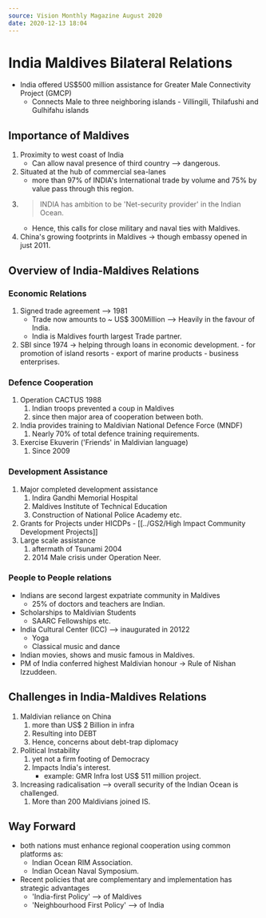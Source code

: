 ```yaml
---
source: Vision Monthly Magazine August 2020
date: 2020-12-13 18:04
---
```

# India Maldives Bilateral Relations

- India offered US$500 million assistance for Greater Male Connectivity Project (GMCP)
	- Connects Male to three neighboring islands - Villingili, Thilafushi and Gulhifahu islands

## Importance of Maldives 
1.  Proximity to west coast of India
	- Can allow naval presence of third country --> dangerous.
2. Situated at the hub of commercial sea-lanes 
	- more than 97% of INDIA's International trade by volume and 75% by value pass through this region.
3. > INDIA has ambition to be 'Net-security provider' in the Indian Ocean.
	- Hence, this calls for close military and naval ties with Maldives.
4. China's growing footprints in Maldives -> though embassy opened in just 2011.

## Overview of India-Maldives Relations

### Economic Relations
1. Signed trade agreement --> 1981
	- Trade now amounts to ~ US$ 300Million --> Heavily in the favour of India.
	- India is Maldives fourth largest Trade partner.
2. SBI since 1974 -> helping through loans in economic development. 
		- for promotion of island resorts
		- export of marine products
		- business enterprises.

### Defence Cooperation
1. Operation CACTUS 1988
	1. Indian troops prevented a coup in Maldives
	2. since then major area of cooperation between both.
2. India provides training to Maldivian National Defence Force (MNDF)
	1. Nearly 70% of total defence training requirements.
3. Exercise Ekuverin ('Friends' in Maldivian language) 
	1. Since 2009

### Development Assistance
1. Major completed development assistance
	1. Indira Gandhi Memorial Hospital
	2. Maldives Institute of Technical Education
	3. Construction of National Police Academy
	 etc.
 2. Grants for Projects under HICDPs - [[../GS2/High Impact Community Development Projects]]
 3. Large scale assistance
	 1.  aftermath of Tsunami 2004
	 2.  2014 Male crisis under Operation Neer.

### People to People relations
- Indians are second largest expatriate community in Maldives
	- 25% of doctors and teachers are Indian.
-  Scholarships to Maldivian Students
	-  SAARC Fellowships etc.
-  India Cultural Center (ICC) --> inaugurated in 20122
	-  Yoga
	-  Classical music and dance
-  Indian movies, shows and music famous in Maldives.
-  PM of India conferred highest Maldivian honour -> Rule of Nishan Izzuddeen.

## Challenges in India-Maldives Relations
1. Maldivian reliance on China 
	1. more than US$ 2 Billion in infra
	2. Resulting into DEBT
	3. Hence, concerns about debt-trap diplomacy
2. Political Instability
	1. yet not a firm footing of Democracy
	2. Impacts India's interest.
		- example: GMR Infra lost US$ 511 million project.
3. Increasing radicalisation --> overall security of the Indian Ocean is challenged.
	1. More than 200 Maldivians joined IS.

## Way Forward
- both nations must enhance regional cooperation using common platforms as:
	- Indian Ocean RIM Association.
	- Indian Ocean Naval Symposium.
- Recent policies that are complementary and implementation has strategic advantages
	- 'India-first Policy' --> of Maldives
	- 'Neighbourhood First Policy' --> of India




